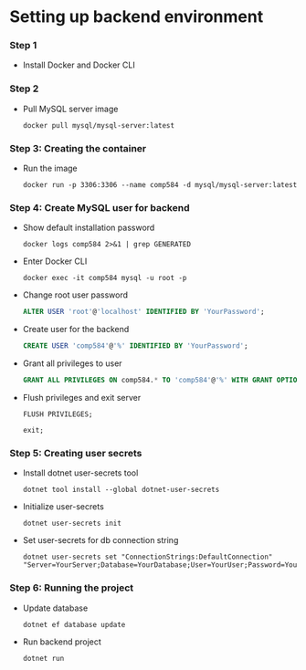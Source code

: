 
# Setting up backend environment
### Step 1
- Install Docker and Docker CLI

### Step 2
- Pull MySQL server image
    ```
    docker pull mysql/mysql-server:latest
    ```

### Step 3: Creating the container
- Run the image
    ```
    docker run -p 3306:3306 --name comp584 -d mysql/mysql-server:latest
    ```

### Step 4: Create MySQL user for backend
- Show default installation password
    ```
    docker logs comp584 2>&1 | grep GENERATED
    ```
- Enter Docker CLI
    ```
    docker exec -it comp584 mysql -u root -p
    ```
- Change root user password
    ```SQL
    ALTER USER 'root'@'localhost' IDENTIFIED BY 'YourPassword';
    ```
- Create user for the backend
    ```SQL
    CREATE USER 'comp584'@'%' IDENTIFIED BY 'YourPassword';
    ```
- Grant all privileges to user
    ```SQL
    GRANT ALL PRIVILEGES ON comp584.* TO 'comp584'@'%' WITH GRANT OPTION;
    ```
- Flush privileges and exit server
    ```
    FLUSH PRIVILEGES;
    ```
    ```
    exit;
    ```

### Step 5: Creating user secrets
- Install dotnet user-secrets tool
    ```
    dotnet tool install --global dotnet-user-secrets
    ```
- Initialize user-secrets
    ```
    dotnet user-secrets init
    ```
- Set user-secrets for db connection string
    ```
    dotnet user-secrets set "ConnectionStrings:DefaultConnection" "Server=YourServer;Database=YourDatabase;User=YourUser;Password=YourPassword;"
    ```

### Step 6: Running the project
- Update database
    ```
    dotnet ef database update
    ```
- Run backend project
    ```
    dotnet run
    ```
